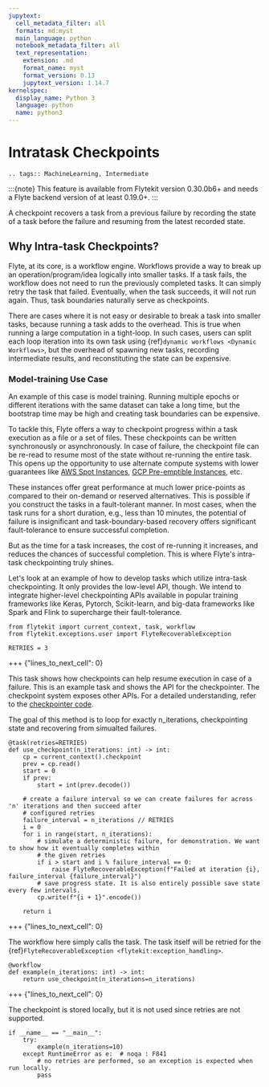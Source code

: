 ```yaml
---
jupytext:
  cell_metadata_filter: all
  formats: md:myst
  main_language: python
  notebook_metadata_filter: all
  text_representation:
    extension: .md
    format_name: myst
    format_version: 0.13
    jupytext_version: 1.14.7
kernelspec:
  display_name: Python 3
  language: python
  name: python3
---
```


# Intratask Checkpoints

```{eval-rst}
.. tags:: MachineLearning, Intermediate
```

:::{note}
This feature is available from Flytekit version 0.30.0b6+ and needs a Flyte backend version of at least 0.19.0+.
:::

A checkpoint recovers a task from a previous failure by recording the state of a task before the failure and
resuming from the latest recorded state.

## Why Intra-task Checkpoints?

Flyte, at its core, is a workflow engine. Workflows provide a way to break up an operation/program/idea
logically into smaller tasks. If a task fails, the workflow does not need to run the previously completed tasks. It can
simply retry the task that failed. Eventually, when the task succeeds, it will not run again. Thus, task boundaries
naturally serve as checkpoints.

There are cases where it is not easy or desirable to break a task into smaller tasks, because running a task
adds to the overhead. This is true when running a large computation in a tight-loop. In such cases, users can
split each loop iteration into its own task using {ref}`dynamic workflows <Dynamic Workflows>`, but the overhead of spawning new tasks, recording
intermediate results, and reconstituting the state can be expensive.

### Model-training Use Case

An example of this case is model training. Running multiple epochs or different iterations with the same
dataset can take a long time, but the bootstrap time may be high and creating task boundaries can be expensive.

To tackle this, Flyte offers a way to checkpoint progress within a task execution as a file or a set of files. These
checkpoints can be written synchronously or asynchronously. In case of failure, the checkpoint file can be re-read to resume
most of the state without re-running the entire task. This opens up the opportunity to use alternate compute systems with
lower guarantees like [AWS Spot Instances](https://aws.amazon.com/ec2/spot/), [GCP Pre-emptible Instances](https://cloud.google.com/compute/docs/instances/preemptible), etc.

These instances offer great performance at much lower price-points as compared to their on-demand or reserved alternatives.
This is possible if you construct the tasks in a fault-tolerant manner. In most cases, when the task runs for a short duration,
e.g., less than 10 minutes, the potential of failure is insignificant and task-boundary-based recovery offers
significant fault-tolerance to ensure successful completion.

But as the time for a task increases, the cost of re-running it increases, and reduces the chances of successful
completion. This is where Flyte's intra-task checkpointing truly shines.

Let's look at an example of how to develop tasks which utilize intra-task checkpointing. It only provides the low-level API, though. We intend to integrate
higher-level checkpointing APIs available in popular training frameworks like Keras, Pytorch, Scikit-learn, and
big-data frameworks like Spark and Flink to supercharge their fault-tolerance.

```{code-cell}
from flytekit import current_context, task, workflow
from flytekit.exceptions.user import FlyteRecoverableException

RETRIES = 3
```

+++ {"lines_to_next_cell": 0}

This task shows how checkpoints can help resume execution in case of a failure. This is an example task and shows the API for
the checkpointer. The checkpoint system exposes other APIs. For a detailed understanding, refer to the [checkpointer code](https://github.com/flyteorg/flytekit/blob/master/flytekit/core/checkpointer.py).

The goal of this method is to loop for exactly n_iterations, checkpointing state and recovering from simualted failures.

```{code-cell}
@task(retries=RETRIES)
def use_checkpoint(n_iterations: int) -> int:
    cp = current_context().checkpoint
    prev = cp.read()
    start = 0
    if prev:
        start = int(prev.decode())

    # create a failure interval so we can create failures for across 'n' iterations and then succeed after
    # configured retries
    failure_interval = n_iterations // RETRIES
    i = 0
    for i in range(start, n_iterations):
        # simulate a deterministic failure, for demonstration. We want to show how it eventually completes within
        # the given retries
        if i > start and i % failure_interval == 0:
            raise FlyteRecoverableException(f"Failed at iteration {i}, failure_interval {failure_interval}")
        # save progress state. It is also entirely possible save state every few intervals.
        cp.write(f"{i + 1}".encode())

    return i
```

+++ {"lines_to_next_cell": 0}

The workflow here simply calls the task. The task itself
will be retried for the {ref}`FlyteRecoverableException <flytekit:exception_handling>`.

```{code-cell}
@workflow
def example(n_iterations: int) -> int:
    return use_checkpoint(n_iterations=n_iterations)
```

+++ {"lines_to_next_cell": 0}

The checkpoint is stored locally, but it is not used since retries are not supported.

```{code-cell}
if __name__ == "__main__":
    try:
        example(n_iterations=10)
    except RuntimeError as e:  # noqa : F841
        # no retries are performed, so an exception is expected when run locally.
        pass
```
